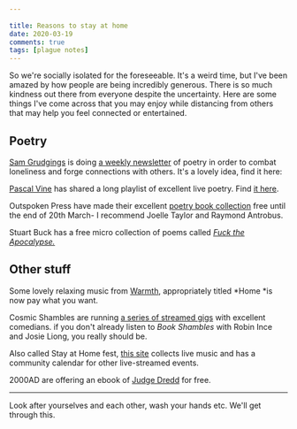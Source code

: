 ```yaml
---  
  
title: Reasons to stay at home  
date: 2020-03-19 
comments: true  
tags: [plague notes]  
---  
```


So we're socially isolated for the foreseeable. It's a weird time, but I've been amazed by how people are being incredibly generous. There is so much kindness out there from everyone despite the uncertainty. Here are some things I've come across that you may enjoy while distancing from others that may help you feel connected or entertained.  

<h2>Poetry</h2>  

<a href="https://twitter.com/storygiverpoet">Sam Grudgings</a> is doing <a href="https://drive.google.com/drive/folders/1Uky4OqiU17Ny0epIvgYWDB7Z8b5dInJu">a weekly newsletter</a> of poetry in order to combat loneliness and forge connections with others. It's a lovely idea, find it here:  

<a href="https://linktr.ee/PascalVpoet">Pascal Vine</a> has shared a long playlist of excellent live poetry. Find <a href="https://www.youtube.com/playlist?list=PL6BdEg1nePfL8Qt2KosX0FdUjW7s71jUu">it here</a>.  

Outspoken Press have made their excellent <a href="http://www.outspokenldn.com/shop?category=EBOOKS">poetry book collection</a> free until the end of 20th March- I recommend Joelle Taylor and Raymond Antrobus.  

Stuart Buck has a free micro collection of poems called <a href="https://www.rhythmnbone.com/fuck-the-apocalypse">*Fuck the Apocalypse.*</a>  

<h2>Other stuff</h2>  

Some lovely relaxing music from <a href="https://archivesdubmusic.bandcamp.com/album/home">Warmth</a>, appropriately titled *Home *is now pay what you want.  

Cosmic Shambles are running <a href="http://cosmicshambles.com/stayathome">a series of streamed gigs</a> with excellent comedians. if you don't already listen to *Book Shambles* with Robin Ince and Josie Liong, you really should be.  

Also called Stay at Home fest, <a href="https://www.stayathomefest.com/">this site</a> collects live music and has a community calendar for other live-streamed events.  

2000AD are offering an ebook of <a href="https://2000ad.com/news/free-to-download-400-pages-of-epic-judge-dredd/">Judge Dredd</a> for free.  

<hr />  

Look after yourselves and each other, wash your hands etc. We'll get through this.  
